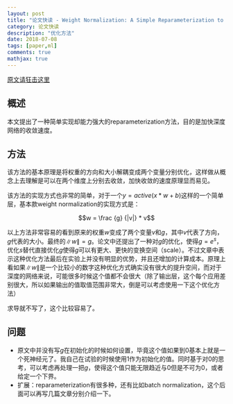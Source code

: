 ```yaml
---
layout: post
title: "论文快读 - Weight Normalization: A Simple Reparameterization to Accelerate Training of Deep Neural Networks"
category: 论文快读
description: "优化方法"
date: 2018-07-08
tags: [paper,ml]
comments: true
mathjax: true
---
```


[原文请狂击这里](https://papers.nips.cc/paper/6114-weight-normalization-a-simple-reparameterization-to-accelerate-training-of-deep-neural-networks.pdf)

## 概述

本文提出了一种简单实现却能力强大的reparameterization方法，目的是加快深度网络的收敛速度。

## 方法

该方法的基本原理是将权重的方向和大小解耦变成两个变量分别优化，这样做从概念上去理解是可以在两个维度上分别去收敛，加快收敛的速度原理显而易见。

该方法的实现方式也非常的简单，对于一个$y = active(x * w + b)$这样的一个简单层，基本款weight normalization的实现方式是：

$$w = \frac {g} {|v|} * v$$

以上方法非常容易的看到原来的权重$w$变成了两个变量$v$和$g$，其中$v$代表了方向，$g$代表的大小。最终的$\|w\| = g$。论文中还提出了一种对$g$的优化，使得$g = e^s$，优化$s$替代直接优化$g$使得$g$可以有更大、更快的变换空间（scale）。不过文章中表示这种优化方法最后在实验上并没有明显的优势，并且还增加的计算成本。原理上看如果$\|w\|$是一个比较小的数字这种优化方式确实没有很大的提升空间，而对于深度的网络来说，可能很多时候这个值都不会很大（除了输出层，这个每个应用差别很大，所以如果输出的值取值范围非常大，倒是可以考虑使用一下这个优化方法）

求导就不写了，这个比较容易了。

## 问题

* 原文中并没有写$g$在初始化的时候如何设置，毕竟这个值如果到0基本上就是一个死神经元了。我自己在试验的时候使用$1$作为初始化的值。同时基于对0的思考，可以考虑再处理一把$g$，使得这个值只能无限趋近与0但是不可为0，或者给定一个下界。
* 扩展：reparameterization有很多种，还有比如batch normalization，这个后面可以再写几篇文章分别介绍一下。
